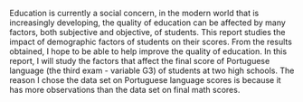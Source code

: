 Education is currently a social concern, in the modern world that is increasingly developing, the quality of education can be affected by many factors, both subjective and objective, of students. This report studies the impact of demographic factors of students on their scores. From the results obtained, I hope to be able to help improve the quality of education.
In this report, I will study the factors that affect the final score of Portuguese language (the third exam - variable G3) of students at two high schools. The reason I chose the data set on Portuguese language scores is because it has more observations than the data set on final math scores.

